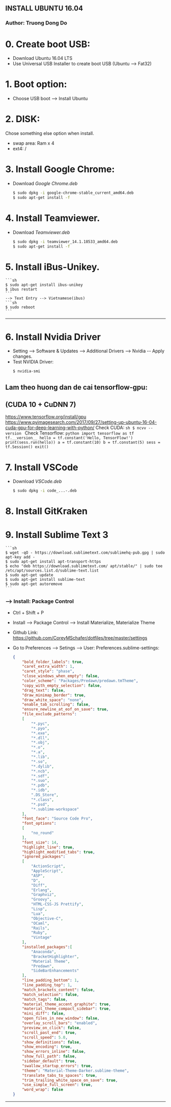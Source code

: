 INSTALL UBUNTU 16.04
--------------------------
### Author: Truong Dong Do 
# 0. Create boot USB:
- Download Ubuntu 16.04 LTS
- Use Universal USB Installer to create boot USB (Ubuntu --> Fat32)

# 1. Boot option:
- Choose USB boot --> Install Ubuntu

# 2. DISK:
Chose something else option when install.
- swap area: Ram x 4
- ext4: /

# 3. Install Google Chrome:
- Download *Google Chrome.deb*
    ```sh
    $ sudo dpkg -i google-chrome-stable_current_amd64.deb
    $ sudo apt-get install -f
    ```

# 4. Install Teamviewer.
- Download *Teamviewer.deb*
    ```sh
    $ sudo dpkg -i teamviewer_14.1.18533_amd64.deb
    $ sudo apt-get install -f
    ```

# 5. Install iBus-Unikey.
    ```sh
    $ sudo apt-get install ibus-unikey
    $ ibus restart
    ```
    --> Text Entry --> Vietnamese(ibus)
    ```sh
    $ sudo reboot
    ```
*****************************************
# 6. Install Nvidia Driver
- Setting --> Software & Updates --> Additional Drivers --> Nvidia -- Apply changes.
- Test NVIDIA Driver:
    ```sh
    $ nvidia-smi
    ```
## Lam theo huong dan de cai tensorflow-gpu:
## (CUDA 10 + CuDNN 7)
https://www.tensorflow.org/install/gpu
https://www.pyimagesearch.com/2017/09/27/setting-up-ubuntu-16-04-cuda-gpu-for-deep-learning-with-python/
Check CUDA:
    ```sh
    $ ncvv --version
    ```
Check Tensorflow:
    ```python
    import tensorflow as tf
    tf.__version__
    hello = tf.constant('Hello, TensorFlow!')
    print(sess.run(hello))
    a = tf.constant(10)
    b = tf.constant(5)
    sess = tf.Session()
    exit()
    ```
# 7. Install VSCode
- Download *VSCode.deb*
    ```sh
    $ sudo dpkg -i code_...-.deb
    ```
# 8. Install GitKraken

# 9. Install Sublime Text 3
    ```sh
    $ wget -qO - https://download.sublimetext.com/sublimehq-pub.gpg | sudo apt-key add -
    $ sudo apt-get install apt-transport-https
    $ echo "deb https://download.sublimetext.com/ apt/stable/" | sudo tee /etc/apt/sources.list.d/sublime-text.list
    $ sudo apt-get update
    $ sudo apt-get install sublime-text
    $ sudo apt-get autoremove
    ```
### --> Install: Package Control
- Ctrl + Shift + P
- Install --> Package Control --> Install Materialize, Materialize Theme
- Github Link:
https://github.com/CoreyMSchafer/dotfiles/tree/master/settings

- Go to Preferences --> Setings --> User:
Preferences.sublime-settings:
    ```json
    {
        "bold_folder_labels": true,
        "caret_extra_width": 1,
        "caret_style": "phase",
        "close_windows_when_empty": false,
        "color_scheme": "Packages/Predawn/predawn.tmTheme",
        "copy_with_empty_selection": false,
        "drag_text": false,
        "draw_minimap_border": true,
        "draw_white_space": "none",
        "enable_tab_scrolling": false,
        "ensure_newline_at_eof_on_save": true,
        "file_exclude_patterns":
        [
            "*.pyc",
            "*.pyo",
            "*.exe",
            "*.dll",
            "*.obj",
            "*.o",
            "*.a",
            "*.lib",
            "*.so",
            "*.dylib",
            "*.ncb",
            "*.sdf",
            "*.suo",
            "*.pdb",
            "*.idb",
            ".DS_Store",
            "*.class",
            "*.psd",
            "*.sublime-workspace"
        ],
        "font_face": "Source Code Pro",
        "font_options":
        [
            "no_round"
        ],
        "font_size": 14,
        "highlight_line": true,
        "highlight_modified_tabs": true,
        "ignored_packages":
        [
            "ActionScript",
            "AppleScript",
            "ASP",
            "D",
            "Diff",
            "Erlang",
            "Graphviz",
            "Groovy",
            "HTML-CSS-JS Prettify",
            "Lisp",
            "Lua",
            "Objective-C",
            "OCaml",
            "Rails",
            "Ruby",
            "Vintage"
        ],
        "installed_packages":[
            "Anaconda",
            "BracketHighlighter",
            "Material Theme",
            "Predawn",
            "SideBarEnhancements"
        ],
        "line_padding_bottom": 1,
        "line_padding_top": 1,
        "match_brackets_content": false,
        "match_selection": false,
        "match_tags": false,
        "material_theme_accent_graphite": true,
        "material_theme_compact_sidebar": true,
        "mini_diff": false,
        "open_files_in_new_window": false,
        "overlay_scroll_bars": "enabled",
        "preview_on_click": false,
        "scroll_past_end": true,
        "scroll_speed": 5.0,
        "show_definitions": false,
        "show_encoding": true,
        "show_errors_inline": false,
        "show_full_path": false,
        "sidebar_default": true,
        "swallow_startup_errors": true,
        "theme": "Material-Theme-Darker.sublime-theme",
        "translate_tabs_to_spaces": true,
        "trim_trailing_white_space_on_save": true,
        "use_simple_full_screen": true,
        "word_wrap": false
    }
    ```
---------------------------------------------
